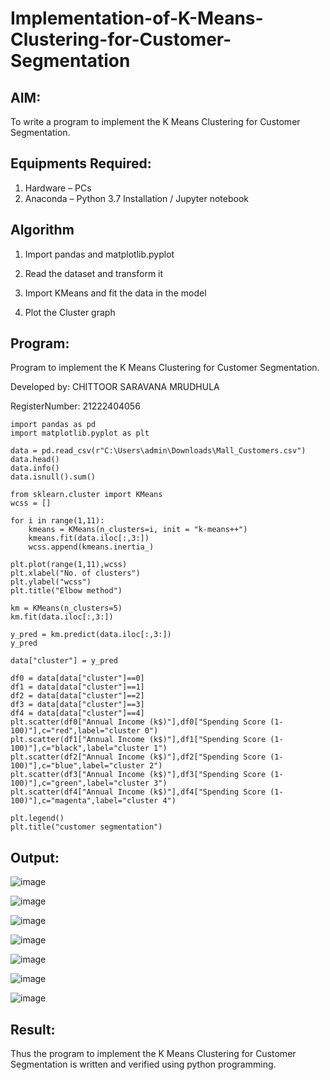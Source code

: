 # Implementation-of-K-Means-Clustering-for-Customer-Segmentation

## AIM:
To write a program to implement the K Means Clustering for Customer Segmentation.

## Equipments Required:
1. Hardware – PCs
2. Anaconda – Python 3.7 Installation / Jupyter notebook

## Algorithm

1. Import pandas and matplotlib.pyplot

2. Read the dataset and transform it

3. Import KMeans and fit the data in the model

4. Plot the Cluster graph

## Program:


Program to implement the K Means Clustering for Customer Segmentation.

Developed by: CHITTOOR SARAVANA MRUDHULA

RegisterNumber: 21222404056


```
import pandas as pd
import matplotlib.pyplot as plt

data = pd.read_csv(r"C:\Users\admin\Downloads\Mall_Customers.csv")
data.head()
data.info()
data.isnull().sum()

from sklearn.cluster import KMeans
wcss = []

for i in range(1,11):
    kmeans = KMeans(n_clusters=i, init = "k-means++")
    kmeans.fit(data.iloc[:,3:])
    wcss.append(kmeans.inertia_)

plt.plot(range(1,11),wcss)
plt.xlabel("No. of clusters")
plt.ylabel("wcss")
plt.title("Elbow method")

km = KMeans(n_clusters=5)
km.fit(data.iloc[:,3:])

y_pred = km.predict(data.iloc[:,3:])
y_pred

data["cluster"] = y_pred

df0 = data[data["cluster"]==0]
df1 = data[data["cluster"]==1]
df2 = data[data["cluster"]==2]
df3 = data[data["cluster"]==3]
df4 = data[data["cluster"]==4]
plt.scatter(df0["Annual Income (k$)"],df0["Spending Score (1-100)"],c="red",label="cluster 0")
plt.scatter(df1["Annual Income (k$)"],df1["Spending Score (1-100)"],c="black",label="cluster 1")
plt.scatter(df2["Annual Income (k$)"],df2["Spending Score (1-100)"],c="blue",label="cluster 2")
plt.scatter(df3["Annual Income (k$)"],df3["Spending Score (1-100)"],c="green",label="cluster 3")
plt.scatter(df4["Annual Income (k$)"],df4["Spending Score (1-100)"],c="magenta",label="cluster 4")

plt.legend()
plt.title("customer segmentation")

```


## Output:

![image](https://github.com/user-attachments/assets/8044e855-be3a-48a3-84b4-8c9543e00ddf)

![image](https://github.com/user-attachments/assets/f809360d-f0dc-4e9d-b2fb-c7522f46dbf8)

![image](https://github.com/user-attachments/assets/03c1f95d-3bf9-4498-89c2-fcf3ee482dce)

![image](https://github.com/user-attachments/assets/53475da6-4c75-412c-aa5b-b06a76f6a813)

![image](https://github.com/user-attachments/assets/0ee1f67a-94e9-4d22-94e6-d5c9433bd2c3)

![image](https://github.com/user-attachments/assets/235874ce-fcc5-44e3-9190-e2b1c9651b79)

![image](https://github.com/user-attachments/assets/1340812d-94b1-476d-83d3-d263249578fb)



## Result:
Thus the program to implement the K Means Clustering for Customer Segmentation is written and verified using python programming.
